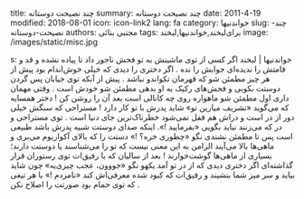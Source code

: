 title: چند نصیحت دوستانه
summary: چند نصیحت دوستانه
date: 2011-4-19
modified: 2018-08-01
icon:  icon-link2
lang: fa
category: خواندنیها
slug: چند-نصیحت-دوستانه
authors: مجتبی بنائی
tags: برای‌لبخند,خواندنیها,لبخند
image: /images/static/misc.jpg

s: خواندنیها | لبخند   اگر کسی از توی ماشینش به تو فحش ناجور داد تا پیاده نشده و قد و قامتش را ندیده‌ای جوابش را نده .    اگر دختری را دیدی که خیلی خوش‌اندام بود پیش از هر چیز مطمئن شو که قهرمان تکواندو نباشد .    پیش از آنکه توی خیابان پس گردن دوستت بکوبی و فحش‌های رکیک به او بدهی مطمئن شو خودش است .    وقتی مهمان داری اول مطمئن شو ماهواره روی چه کانالی است بعد آن را روشن کن !    دختر همسایه که می‌گوید «تشریف میارین تو» شاید پدرش با تو کار دارد !    مستراحی که سنگش خیلی دور از در است و دراش هم قفل نمی‌شود خطرناک‌ترین جای دنیا است .    توی مستراحی و در که می‌زنند نباید بگویی «بفرمایید !».    اینکه صدای دوستت شبیه پدرش باشد طبیعی است پس تا مطمئن نشندی نگو «چطوری خره؟ !»    دستت را که بالای آکواریوم می‌بری و ماهی‌ها بالا می‌آیند الزامن به این معنی نیست که تو را می‌شناسند یا دوستت دارند؛ بسیاری از ماهی‌ها گوشت‌خوارند !    بعد از سالیان که با رفیق‌ات توی رستوران قرار گذاشته‌ای اگر دختری دیدی که از در تو آمد یکهو نگو «جووون، عجب چیزی‌یه» چون شاید بیاید و سر میز شما بنشیند و رفیق‌ات که کبود شده معرفی‌اش کند «نامزدم !»    با هر تیغی که توی حمام بود صورتت را اصلاح نکن .